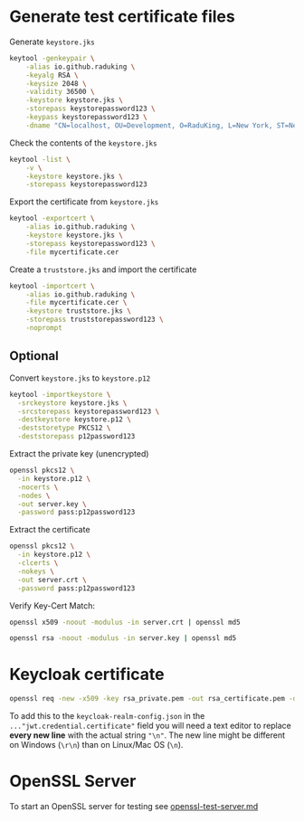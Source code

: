 # Generate test certificate files

Generate `keystore.jks`

```bash
keytool -genkeypair \
    -alias io.github.raduking \
    -keyalg RSA \
    -keysize 2048 \
    -validity 36500 \
    -keystore keystore.jks \
    -storepass keystorepassword123 \
    -keypass keystorepassword123 \
    -dname "CN=localhost, OU=Development, O=RaduKing, L=New York, ST=New York, C=US"
```

Check the contents of the `keystore.jks`

```bash
keytool -list \
    -v \
    -keystore keystore.jks \
    -storepass keystorepassword123
```

Export the certificate from `keystore.jks`

```bash
keytool -exportcert \
    -alias io.github.raduking \
    -keystore keystore.jks \
    -storepass keystorepassword123 \
    -file mycertificate.cer
```

Create a `truststore.jks` and import the certificate

```bash
keytool -importcert \
    -alias io.github.raduking \
    -file mycertificate.cer \
    -keystore truststore.jks \
    -storepass truststorepassword123 \
    -noprompt
```

## Optional

Convert `keystore.jks` to `keystore.p12`

```bash
keytool -importkeystore \
  -srckeystore keystore.jks \
  -srcstorepass keystorepassword123 \
  -destkeystore keystore.p12 \
  -deststoretype PKCS12 \
  -deststorepass p12password123
```

Extract the private key (unencrypted)

```bash
openssl pkcs12 \
  -in keystore.p12 \
  -nocerts \
  -nodes \
  -out server.key \
  -password pass:p12password123
```

Extract the certificate

```bash
openssl pkcs12 \
  -in keystore.p12 \
  -clcerts \
  -nokeys \
  -out server.crt \
  -password pass:p12password123
```

Verify Key-Cert Match:

```bash
openssl x509 -noout -modulus -in server.crt | openssl md5
```

```bash
openssl rsa -noout -modulus -in server.key | openssl md5
```

# Keycloak certificate

```bash
openssl req -new -x509 -key rsa_private.pem -out rsa_certificate.pem -days 36500 -subj "/CN=apiphany-client-pk"
```

To add this to the `keycloak-realm-config.json` in the `..."jwt.credential.certificate"` field you will need a text editor to replace <b>every new line</b> with the actual string `"\n"`.
The new line might be different on Windows (`\r\n`) than on Linux/Mac OS (`\n`).

# OpenSSL Server

To start an OpenSSL server for testing see [openssl-test-server.md](openssl-test-server.md)
